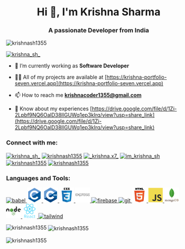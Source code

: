 <h1 align="center">Hi 👋, I'm Krishna Sharma</h1>
<h3 align="center">A passionate Developer from India</h3>

<p align="left"> <img src="https://komarev.com/ghpvc/?username=krishnash1355&label=Profile%20views&color=0e75b6&style=flat" alt="krishnash1355" /> </p>

<p align="left"> <a href="https://twitter.com/krishna_sh_" target="blank"><img src="https://img.shields.io/twitter/follow/krishna_sh_?logo=twitter&style=for-the-badge" alt="krishna_sh_" /></a> </p>

- 🔭 I’m currently working as **Software Developer**

- 👨‍💻 All of my projects are available at [https://krishna-portfolio-seven.vercel.app](https://krishna-portfolio-seven.vercel.app)

- 📫 How to reach me **krishnacoder1355@gmail.com**

- 📄 Know about my experiences [https://drive.google.com/file/d/1Zi-2Lpbf9NQ6OalD38IlGUWq1ep3kIrq/view?usp=share_link](https://drive.google.com/file/d/1Zi-2Lpbf9NQ6OalD38IlGUWq1ep3kIrq/view?usp=share_link)

<h3 align="left">Connect with me:</h3>
<p align="left">
<a href="https://twitter.com/krishna_sh_" target="blank"><img align="center" src="https://raw.githubusercontent.com/rahuldkjain/github-profile-readme-generator/master/src/images/icons/Social/twitter.svg" alt="krishna_sh_" height="30" width="40" /></a>
<a href="https://linkedin.com/in/krishnash1355" target="blank"><img align="center" src="https://raw.githubusercontent.com/rahuldkjain/github-profile-readme-generator/master/src/images/icons/Social/linked-in-alt.svg" alt="krishnash1355" height="30" width="40" /></a>
<a href="https://instagram.com/_krishna.x7_" target="blank"><img align="center" src="https://raw.githubusercontent.com/rahuldkjain/github-profile-readme-generator/master/src/images/icons/Social/instagram.svg" alt="_krishna.x7_" height="30" width="40" /></a>
<a href="https://www.codechef.com/users/im_krishna_sh" target="blank"><img align="center" src="https://cdn.jsdelivr.net/npm/simple-icons@3.1.0/icons/codechef.svg" alt="im_krishna_sh" height="30" width="40" /></a>
<a href="https://codeforces.com/profile/krishnash1355" target="blank"><img align="center" src="https://raw.githubusercontent.com/rahuldkjain/github-profile-readme-generator/master/src/images/icons/Social/codeforces.svg" alt="krishnash1355" height="30" width="40" /></a>
<a href="https://www.leetcode.com/krishnash1355" target="blank"><img align="center" src="https://raw.githubusercontent.com/rahuldkjain/github-profile-readme-generator/master/src/images/icons/Social/leet-code.svg" alt="krishnash1355" height="30" width="40" /></a>
</p>

<h3 align="left">Languages and Tools:</h3>
<p align="left"> <a href="https://babeljs.io/" target="_blank" rel="noreferrer"> <img src="https://www.vectorlogo.zone/logos/babeljs/babeljs-icon.svg" alt="babel" width="40" height="40"/> </a> <a href="https://www.cprogramming.com/" target="_blank" rel="noreferrer"> <img src="https://raw.githubusercontent.com/devicons/devicon/master/icons/c/c-original.svg" alt="c" width="40" height="40"/> </a> <a href="https://www.w3schools.com/cpp/" target="_blank" rel="noreferrer"> <img src="https://raw.githubusercontent.com/devicons/devicon/master/icons/cplusplus/cplusplus-original.svg" alt="cplusplus" width="40" height="40"/> </a> <a href="https://www.w3schools.com/css/" target="_blank" rel="noreferrer"> <img src="https://raw.githubusercontent.com/devicons/devicon/master/icons/css3/css3-original-wordmark.svg" alt="css3" width="40" height="40"/> </a> <a href="https://expressjs.com" target="_blank" rel="noreferrer"> <img src="https://raw.githubusercontent.com/devicons/devicon/master/icons/express/express-original-wordmark.svg" alt="express" width="40" height="40"/> </a> <a href="https://firebase.google.com/" target="_blank" rel="noreferrer"> <img src="https://www.vectorlogo.zone/logos/firebase/firebase-icon.svg" alt="firebase" width="40" height="40"/> </a> <a href="https://git-scm.com/" target="_blank" rel="noreferrer"> <img src="https://www.vectorlogo.zone/logos/git-scm/git-scm-icon.svg" alt="git" width="40" height="40"/> </a> <a href="https://www.w3.org/html/" target="_blank" rel="noreferrer"> <img src="https://raw.githubusercontent.com/devicons/devicon/master/icons/html5/html5-original-wordmark.svg" alt="html5" width="40" height="40"/> </a> <a href="https://developer.mozilla.org/en-US/docs/Web/JavaScript" target="_blank" rel="noreferrer"> <img src="https://raw.githubusercontent.com/devicons/devicon/master/icons/javascript/javascript-original.svg" alt="javascript" width="40" height="40"/> </a> <a href="https://www.mongodb.com/" target="_blank" rel="noreferrer"> <img src="https://raw.githubusercontent.com/devicons/devicon/master/icons/mongodb/mongodb-original-wordmark.svg" alt="mongodb" width="40" height="40"/> </a> <a href="https://nodejs.org" target="_blank" rel="noreferrer"> <img src="https://raw.githubusercontent.com/devicons/devicon/master/icons/nodejs/nodejs-original-wordmark.svg" alt="nodejs" width="40" height="40"/> </a> <a href="https://reactjs.org/" target="_blank" rel="noreferrer"> <img src="https://raw.githubusercontent.com/devicons/devicon/master/icons/react/react-original-wordmark.svg" alt="react" width="40" height="40"/> </a> <a href="https://tailwindcss.com/" target="_blank" rel="noreferrer"> <img src="https://www.vectorlogo.zone/logos/tailwindcss/tailwindcss-icon.svg" alt="tailwind" width="40" height="40"/> </a> </p>

<p><img align="left" src="https://github-readme-stats.vercel.app/api/top-langs?username=krishnash1355&show_icons=true&locale=en&layout=compact" alt="krishnash1355" /></p>

<p>&nbsp;<img align="center" src="https://github-readme-stats.vercel.app/api?username=krishnash1355&show_icons=true&locale=en" alt="krishnash1355" /></p>

<p><img align="center" src="https://github-readme-streak-stats.herokuapp.com/?user=krishnash1355&" alt="krishnash1355" /></p>
